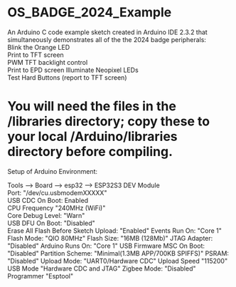 # OS_BADGE_2024_Example 
An Arduino C code example sketch created in Arduino IDE 2.3.2 that simultaneously demonstrates all of the the 2024 badge peripherals:  
Blink the Orange LED  
Print to TFT screen  
PWM TFT backlight control  
Print to EPD screen 
Illuminate Neopixel LEDs  
Test Hard Buttons (report to TFT screen)

# You will need the files in the /libraries directory; copy these to your local /Arduino/libraries directory before compiling.  

Setup of Arduino Environment:

Tools --> Board --> esp32 --> ESP32S3 DEV Module  
Port: "/dev/cu.usbmodemXXXXX"  
USB CDC On Boot: Enabled  
CPU Frequency "240MHz (WiFi)"   
Core Debug Level:  "Warn"  
USB DFU On Boot: "Disabled"  
Erase All Flash Before Sketch Upload: "Enabled"
Events Run On: "Core 1"
Flash Mode: "QIO 80MHz"
Flash Size: "16MB (128Mb)"
JTAG Adapter: "Disabled"
Arduino Runs On: "Core 1"
USB Firmware MSC On Boot: "Disabled"
Partition Scheme: "Minimal(1.3MB APP/700KB SPIFFS)"
PSRAM: "Disabled"
Upload Mode: "UART0/Hardware CDC"
Upload Speed "115200"
USB Mode "Hardware CDC and JTAG"
Zigbee Mode: "Disabled"
Programmer "Esptool"




